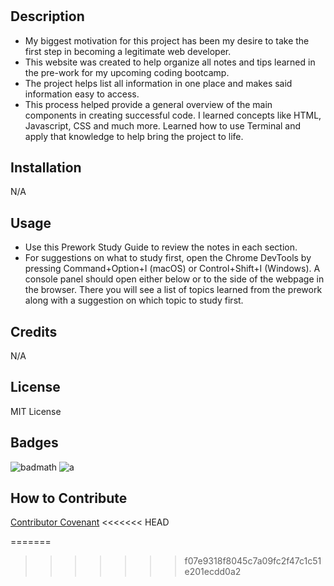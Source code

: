 # <First-Of-Many>
## Description

- My biggest motivation for this project has been my desire to take the first step in becoming a legitimate web developer.
- This website was created to help organize all notes and tips learned in the pre-work for my upcoming coding bootcamp.
- The project helps list all information in one place and makes said information easy to access. 
- This process helped provide a general overview of the main components in creating successful code. I learned concepts like HTML, Javascript, CSS and much more. Learned how to use Terminal and apply that knowledge to help bring the project to life. 

## Installation

N/A

## Usage

- Use this Prework Study Guide to review the notes in each section. 
- For suggestions on what to study first, open the Chrome DevTools by pressing Command+Option+I (macOS) or Control+Shift+I (Windows). A console panel should open either below or to the side of the webpage in the browser. There you will see a list of topics learned from the prework along with a suggestion on which topic to study first.

## Credits

N/A

## License

MIT License

## Badges

![badmath](https://img.shields.io/github/languages/top/nielsenjared/badmath)
![a](https://img.shields.io/apm/l/a)

## How to Contribute

[Contributor Covenant](https://www.contributor-covenant.org/)
<<<<<<< HEAD


=======
>>>>>>> f07e9318f8045c7a09fc2f47c1c51e201ecdd0a2
